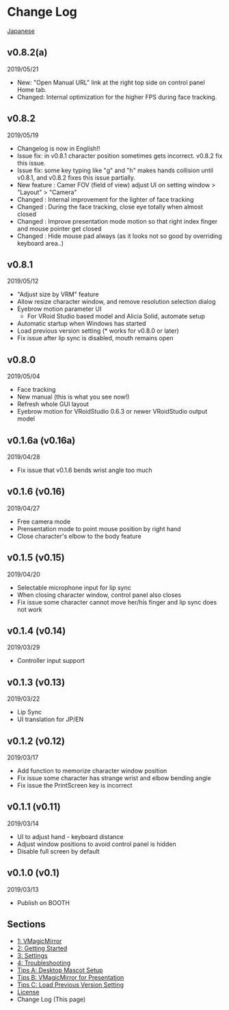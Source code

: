 
# Change Log

[Japanese](./changelog.html)

## v0.8.2(a)

2019/05/21

* New: "Open Manual URL" link at the right top side on control panel Home tab.
* Changed: Internal optimization for the higher FPS during face tracking.

## v0.8.2

2019/05/19

* Changelog is now in English!!
* Issue fix: in v0.8.1 character position sometimes gets incorrect. v0.8.2 fix this issue.
* Issue fix: some key typing like "g" and "h" makes hands collision until v0.8.1, and v0.8.2 fixes this issue partially.
* New feature : Camer FOV (field of view) adjust UI on setting window > "Layout" > "Camera"
* Changed : Internal improvement for the lighter of face tracking
* Changed : During the face tracking, close eye totally when almost closed
* Changed : Improve presentation mode motion so that right index finger and mouse pointer get closed
* Changed : Hide mouse pad always (as it looks not so good by overriding keyboard area..)

## v0.8.1

2019/05/12

* "Adjust size by VRM" feature
* Allow resize character window, and remove resolution selection dialog
* Eyebrow motion parameter UI
    + For VRoid Studio based model and Alicia Solid, automate setup
* Automatic startup when Windows has started
* Load previous version setting (* works for v0.8.0 or later)
* Fix issue after lip sync is disabled, mouth remains open

## v0.8.0

2019/05/04

* Face tracking
* New manual (this is what you see now!)
* Refresh whole GUI layout
* Eyebrow motion for VRoidStudio 0.6.3 or newer VRoidStudio output model

## v0.1.6a (v0.16a)

2019/04/28

* Fix issue that v0.1.6 bends wrist angle too much

## v0.1.6 (v0.16)

2019/04/27

* Free camera mode
* Prensentation mode to point mouse position by right hand
* Close character's elbow to the body feature

## v0.1.5 (v0.15)

2019/04/20

* Selectable microphone input for lip sync
* When closing character window, control panel also closes
* Fix issue some character cannot move her/his finger and lip sync does not work

## v0.1.4 (v0.14)

2019/03/29

* Controller input support

## v0.1.3 (v0.13)

2019/03/22

* Lip Sync
* UI translation for JP/EN

## v0.1.2 (v0.12)

2019/03/17

* Add function to memorize character window position
* Fix issue some character has strange wrist and elbow bending angle
* Fix issue the PrintScreen key is incorrect

## v0.1.1 (v0.11)

2019/03/14

* UI to adjust hand - keyboard distance
* Adjust window positions to avoid control panel is hidden
* Disable full screen by default

## v0.1.0 (v0.1)

2019/03/13

* Publish on BOOTH


## Sections

* [1: VMagicMirror](./en_index.html)
* [2: Getting Started](./en_get_started.html)
* [3: Settings](./en_about_settings.html)
* [4: Troubleshooting](./en_troubleshooting.html)
* [Tips A: Desktop Mascot Setup](./en_tips_desktop_mascot.html)
* [Tips B: VMagicMirror for Presentation](./en_tips_presentation.html)
* [Tips C: Load Previous Version Setting](./en_tips_load_prev_setting.html)
* [License](./en_about_license.html)
* Change Log (This page)
